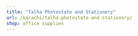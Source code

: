```yaml
---
title: "Talha Photostate and Stationery"
url: /karachi/talha-photostate-and-stationery/
shop: office supplies
---
```

